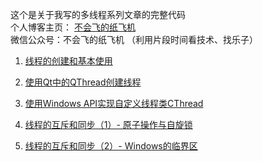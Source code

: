 这个是关于我写的多线程系列文章的完整代码 </br>
个人博客主页： [不会飞的纸飞机](http://www.douzhq.cn) </br>
微信公众号：不会飞的纸飞机   （利用片段时间看技术、找乐子）</br>

1. [线程的创建和基本使用](http://www.douzhq.cn/thread_create/)

2. [使用Qt中的QThread创建线程](http://www.douzhq.cn/thread_qthread/)

3. [使用Windows API实现自定义线程类CThread](http://www.douzhq.cn/thread_cthread/)

4. [线程的互斥和同步（1）- 原子操作与自旋锁](http://www.douzhq.cn/thread_atomic/)

5. [线程的互斥和同步（2）- Windows的临界区](http://www.douzhq.cn/thread_criticalsection/)

